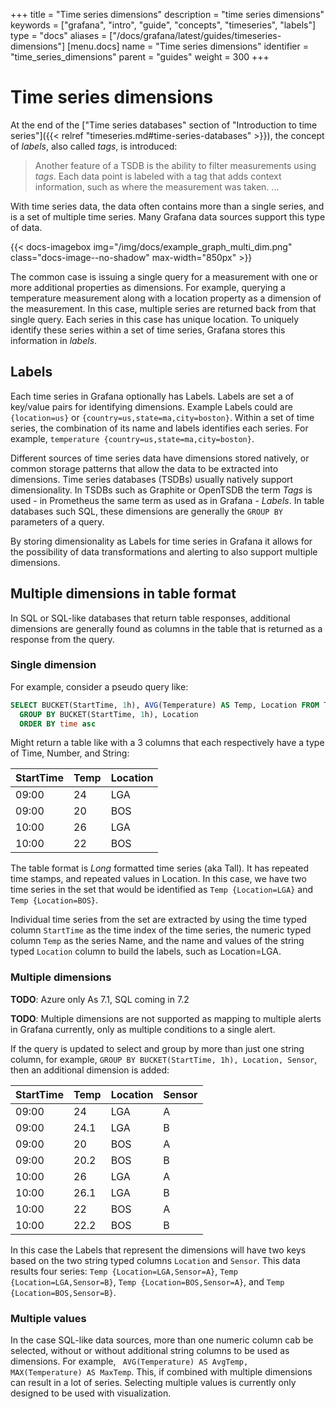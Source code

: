 +++
title = "Time series dimensions"
description = "time series dimensions"
keywords = ["grafana", "intro", "guide", "concepts", "timeseries", "labels"]
type = "docs"
aliases = ["/docs/grafana/latest/guides/timeseries-dimensions"]
[menu.docs]
name = "Time series dimensions"
identifier = "time_series_dimensions"
parent = "guides"
weight = 300
+++

# Time series dimensions

At the end of the ["Time series databases" section of "Introduction to time series"]({{< relref "timeseries.md#time-series-databases" >}}), the concept of _labels_, also called  _tags_, is introduced:

> Another feature of a TSDB is the ability to filter measurements using _tags_. Each data point is labeled with a tag that adds context information, such as where the measurement was taken. ...

With time series data, the data often contains more than a single series, and is a set of multiple time series. Many Grafana data sources support this type of data.

{{< docs-imagebox img="/img/docs/example_graph_multi_dim.png" class="docs-image--no-shadow" max-width="850px" >}}

The common case is issuing a single query for a measurement with one or more additional properties as dimensions. For example, querying a temperature measurement along with a location property as a dimension of the measurement. In this case, multiple series are returned back from that single query. Each series in this case has unique location. To uniquely identify these series within a set of time series, Grafana stores this information in _labels_.

## Labels

Each time series in Grafana optionally has Labels. Labels are set a of key/value pairs for identifying dimensions. Example Labels could are `{location=us}` or `{country=us,state=ma,city=boston}`. Within a set of time series, the combination of its name and labels identifies each series. For example, `temperature {country=us,state=ma,city=boston}`.

Different sources of time series data have dimensions stored natively, or common storage patterns that allow the data to be extracted into dimensions. Time series databases (TSDBs) usually natively support dimensionality. In TSDBs such as Graphite or OpenTSDB the term _Tags_ is used - in Prometheus the same term as used as in Grafana - _Labels_. In table databases such SQL, these dimensions are generally the `GROUP BY` parameters of a query.

By storing dimensionality as Labels for time series in Grafana it allows for the possibility of data transformations and alerting to also support multiple dimensions.

## Multiple dimensions in table format

In SQL or SQL-like databases that return table responses, additional dimensions are generally found as columns in the table that is returned as a response from the query.

### Single dimension

For example, consider a pseudo query like:

```sql
SELECT BUCKET(StartTime, 1h), AVG(Temperature) AS Temp, Location FROM T
  GROUP BY BUCKET(StartTime, 1h), Location
  ORDER BY time asc
```

Might return a table like with a 3 columns that each respectively have a type of Time, Number, and String:

| StartTime  | Temp | Location |
| ---------- | ---- | -------- |
| 09:00      | 24   | LGA      |
| 09:00      | 20   | BOS      |
| 10:00      | 26   | LGA      |
| 10:00      | 22   | BOS      |


The table format is _Long_ formatted time series (aka Tall). It has repeated time stamps, and repeated values in Location. In this case, we have two time series in the set that would be identified as `Temp {Location=LGA}` and `Temp {Location=BOS}`.

Individual time series from the set are extracted by using the time typed column `StartTime` as the time index of the time series, the numeric typed column `Temp` as the series Name, and the name and values of the string typed `Location` column to build the labels, such as Location=LGA.

### Multiple dimensions

**TODO**: Azure only As 7.1, SQL coming in 7.2

**TODO**: Multiple dimensions are not supported as mapping to multiple alerts in Grafana currently, only as multiple conditions to a single alert.

If the query is updated to select and group by more than just one string column, for example, `GROUP BY BUCKET(StartTime, 1h), Location, Sensor`, then an additional dimension is added:

| StartTime  | Temp | Location | Sensor |
| ---------- | ---- | -------- | ------ |
| 09:00      | 24   | LGA      | A      |
| 09:00      | 24.1 | LGA      | B      |
| 09:00      | 20   | BOS      | A      |
| 09:00      | 20.2 | BOS      | B      |
| 10:00      | 26   | LGA      | A      |
| 10:00      | 26.1 | LGA      | B      |
| 10:00      | 22   | BOS      | A      |
| 10:00      | 22.2 | BOS      | B      |

In this case the Labels that represent the dimensions will have two keys based on the two string typed columns `Location` and `Sensor`. This data results four series: `Temp {Location=LGA,Sensor=A}`, `Temp {Location=LGA,Sensor=B}`, `Temp {Location=BOS,Sensor=A}`, and `Temp {Location=BOS,Sensor=B}`.

### Multiple values

In the case SQL-like data sources, more than one numeric column cab be selected, without or without additional string columns to be used as dimensions. For example, ` AVG(Temperature) AS AvgTemp,  MAX(Temperature) AS MaxTemp`. This, if combined with multiple dimensions can result in a lot of series. Selecting multiple values is currently only designed to be used with visualization.
